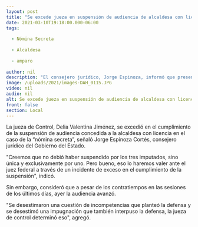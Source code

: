 ```yaml
---
layout: post
title: "Se excede jueza en suspensión de audiencia de alcaldesa con licencia por “nómina secreta”"
date: 2021-03-10T19:18:00.000-06:00
tags:
  
  - Nómina Secreta
  
  - Alcaldesa
  
  - amparo
  
author: nil
description: "El consejero jurídico, Jorge Espinoza, informó que presentarán un incidente de exceso por parte de la jueza Delia Valentina Jiménez, ya que no debió haber suspendido por los 3 imputados, sino exclusivamente por uno"
image: /uploads/2021/images-DAH_0115.JPG
video: nil
audio: nil
alt: Se excede jueza en suspensión de audiencia de alcaldesa con licencia por “nómina secreta”
front: false
section: Local
---
```


La jueza de Control, Delia Valentina Jiménez, se excedió en el cumplimiento de la suspensión de audiencia concedida a la alcaldesa con licencia en el caso de la “nómina secreta”, señaló Jorge Espinoza Cortés, consejero jurídico del Gobierno del Estado.

"Creemos que no debió haber suspendido por los tres imputados, sino única y exclusivamente por uno. Pero bueno, eso lo haremos valer ante el juez federal a través de un incidente de exceso en el cumplimiento de la suspensión", indicó.

Sin embargo, consideró que a pesar de los contratiempos en las sesiones de los últimos días, ayer la audiencia avanzó.

"Se desestimaron una cuestión de incompetencias que planteó la defensa y se desestimó una impugnación que también interpuso la defensa, la jueza de control  determinó eso", agregó.